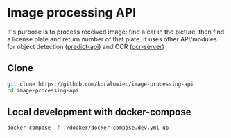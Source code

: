 # Image processing API

It's purpose is to process received image: find a car in the picture, then find a license plate and return number of that plate. 
It uses other API/modules for object detection ([predict-api](https://github.com/koralowiec/predict-api)) and OCR ([ocr-server](https://github.com/koralowiec/ocr-server))

## Clone

```bash
git clone https://github.com/koralowiec/image-processing-api
cd image-processing-api
```

## Local development with docker-compose

```bash
docker-compose -f ./docker/docker-compose.dev.yml up
```
